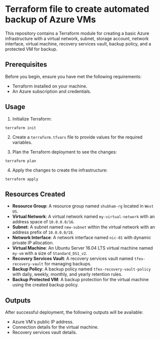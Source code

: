 # Terraform file to create automated backup of Azure VMs

This repository contains a Terraform module for creating a basic Azure infrastructure with a virtual network, subnet, storage account, network interface, virtual machine, recovery services vault, backup policy, and a protected VM for backup.

## Prerequisites

Before you begin, ensure you have met the following requirements:
- Terraform installed on your machine.
- An Azure subscription and credentials.

## Usage

1. Initialize Terraform:
```
terraform init
```
2. Create a `terraform.tfvars` file to provide values for the required variables.

3. Plan the Terraform deployment to see the changes:
```
terraform plan
```
4. Apply the changes to create the infrastructure:
```
terraform apply
```
## Resources Created

- **Resource Group**: A resource group named `shubham-rg` located in `West US`.
- **Virtual Network**: A virtual network named `my-virtual-network` with an address space of `10.0.0.0/16`.
- **Subnet**: A subnet named `new-subnet` within the virtual network with an address prefix of `10.0.0.0/18`.
- **Network Interface**: A network interface named `nic-01` with dynamic private IP allocation.
- **Virtual Machine**: An Ubuntu Server 16.04 LTS virtual machine named `my-vm` with a size of `Standard_DS1_v2`.
- **Recovery Services Vault**: A recovery services vault named `tfex-recovery-vault` for managing backups.
- **Backup Policy**: A backup policy named `tfex-recovery-vault-policy` with daily, weekly, monthly, and yearly retention rules.
- **Backup Protected VM**: A backup protection for the virtual machine using the created backup policy.

## Outputs

After successful deployment, the following outputs will be available:
- Azure VM's public IP address.
- Connection details for the virtual machine.
- Recovery services vault details.

